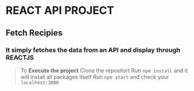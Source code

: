 # REACT API PROJECT
## Fetch Recipies 
### It simply fetches the data from an API and display through REACTJS


> To **Execute the project**
> Clone the repositort
> Run ````npm install```` and it will install all packages itself
> Run ````npm start```` and check your ````localhost:3000````

